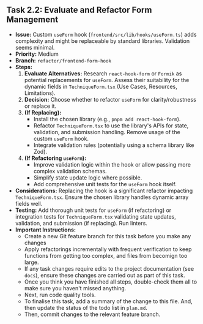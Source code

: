 ## Task 2.2: Evaluate and Refactor Form Management

-   **Issue:** Custom `useForm` hook (`frontend/src/lib/hooks/useForm.ts`) adds complexity and might be replaceable by standard libraries. Validation seems minimal.
-   **Priority:** Medium
-   **Branch:** `refactor/frontend-form-hook`
-   **Steps:**
    1.  **Evaluate Alternatives:** Research `react-hook-form` or `Formik` as potential replacements for `useForm`. Assess their suitability for the dynamic fields in `TechniqueForm.tsx` (Use Cases, Resources, Limitations).
    2.  **Decision:** Choose whether to refactor `useForm` for clarity/robustness or replace it.
    3.  **(If Replacing):**
        -   Install the chosen library (e.g., `pnpm add react-hook-form`).
        -   Refactor `TechniqueForm.tsx` to use the library's APIs for state, validation, and submission handling. Remove usage of the custom `useForm` hook.
        -   Integrate validation rules (potentially using a schema library like Zod).
    4.  **(If Refactoring `useForm`):**
        -   Improve validation logic within the hook or allow passing more complex validation schemas.
        -   Simplify state update logic where possible.
        -   Add comprehensive unit tests for the `useForm` hook itself.
-   **Considerations:** Replacing the hook is a significant refactor impacting `TechniqueForm.tsx`. Ensure the chosen library handles dynamic array fields well.
-   **Testing:** Add thorough unit tests for `useForm` (if refactoring) or integration tests for `TechniqueForm.tsx` validating state updates, validation, and submission (if replacing). Run linters.
-   **Important Instructions:**
    -   Create a new Git feature branch for this task before you make any changes
    -   Apply refactorings incrementally with frequent verification to keep functions from getting too complex, and files from becomign too large.
    -   If any task changes require edits to the project documentation (see `docs`), ensure these changes are carried out as part of this task.
    -   Once you think you have finished all steps, double-check them all to make sure you haven't missed anything.
    -   Next, run code quality tools.
    -   To finalise this task, add a summary of the change to this file. And, then update the status of the todo list in `plan.md`.
    -   Then, commit changes to the relevant feature branch.